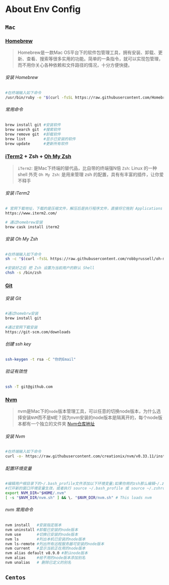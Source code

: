 # About Env Config

## `Mac`


### [Homebrew](https://brew.sh/)

> Homebrew是一款Mac OS平台下的软件包管理工具，拥有安装、卸载、更新、查看、搜索等很多实用的功能。简单的一条指令，就可以实现包管理，而不用你关心各种依赖和文件路径的情况，十分方便快捷。



###### 安装 Homebrew

```bash
#在终端输入如下命令
/usr/bin/ruby -e "$(curl -fsSL https://raw.githubusercontent.com/Homebrew/install/master/install)"
```

###### 常用命令
```bash
brew install git #安装软件
brew search git  #搜索软件
brew remove git  #卸载软件
brew list        #显示已安装的软件
brew update      #更新所有软件
```

### [iTerm2](https://www.iterm2.com/) +  Zsh + [Oh My Zsh](https://github.com/robbyrussell/oh-my-zsh)

>`iTerm2`: 是Mac下终端的替代品，比自带的终端强N倍
>`Zsh`: Linux 的一种 shell 外壳
>`Oh My Zsh`: 是用来管理 zsh 的配置，具有有丰富的插件，让你爱不释手

###### 安装 iTerm2
```bash
# 官网下载地址，下载的是压缩文件，解压后是执行程序文件，直接将它拖到 Applications 目录下
https://www.iterm2.com/

# 通过homebrew安装
brew cask install iterm2
```
###### 安装 Oh My Zsh

```bash
#在终端输入如下命令
sh -c "$(curl -fsSL https://raw.githubusercontent.com/robbyrussell/oh-my-zsh/master/tools/install.sh)"

#安装好之后 把 Zsh 设置为当前用户的默认 Shell
chsh -s /bin/zsh
```



### [Git](https://git-scm.com/)

###### 安装 Git
```bash
#通过homebrw安装
brew install git

#通过官网下载安装
https://git-scm.com/downloads
```
###### 创建 ssh key
```bash
ssh-keygen -t rsa -C "你的Email"
```
###### 验证有效性
```bash
ssh -T git@github.com 
```

### [Nvm](https://github.com/creationix/nvm)
> nvm是Mac下的`node`版本管理工具，可以任意的切换node版本，为什么选择安装`NVM`而不是`N`呢？因为nvm安装的node版本是隔离开的，每个node版本都有一个独立的文件夹
> [Nvm仓库地址](https://github.com/creationix/nvm)

###### 安装 Nvm

```bash
#在终端输入如下命令
curl -o- https://raw.githubusercontent.com/creationix/nvm/v0.33.11/install.sh | bash
```
###### 配置环境变量
```bash
#编辑用户根目录下的~/.bash_profile文件添加以下环境变量;如果你用的zsh那么编辑~/.zshrc
#打开新的窗口环境变量生效，或者执行 source ~/.bash_profile 或 source ~/.zshrc 及时生效
export NVM_DIR="$HOME/.nvm"
[ -s "$NVM_DIR/nvm.sh" ] && \. "$NVM_DIR/nvm.sh" # This loads nvm
```
###### nvm 常用命令
```bash
nvm install   #安装指定版本
nvm uninstall #卸载已安装的node版本
nvm use       #切换已安装的node版本
nvm ls        #列出本机已安装的node版本
nvm ls-remote #列出所有远程服务器可安装的node版本
nvm current   #显示当前正在用的node版本
nvm alias default v8.9.0 #默认node版本
nvm alias     #给不用的node版本添加别名
nvm unalias   # 删除已定义的别名
```






## `Centos`

